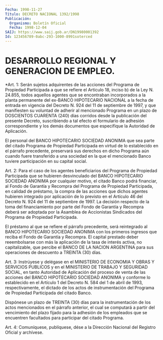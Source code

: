 ```yaml
---
Fecha: 1998-11-27
Título: DECRETO NACIONAL 1392/1998
Publicación:
  Organismo: Boletín Oficial
  Fecha: 1998-12-04
SAIJ: https://www.saij.gob.ar/DN19980001392
Id: 123456789-0abc-293-1000-8991soterced
---
```

# DESARROLLO REGIONAL Y GENERACION DE EMPLEO.

<a id="1"></a>
*Art. 1: Serán sujetos adquirentes de las acciones del Programa de Propiedad Participada a que se refiere el Artículo 18, inciso b) de  la  Ley  N. 24.855,  todos  aquellos agentes que se encontraban incorporados  a  la  planta  permanente  del  ex-BANCO  HIPOTECARIO NACIONAL a la fecha de entrada en vigencia del Decreto N. 924 del 11 de septiembre de 1997, y que manifiesten  su voluntad de adherir al mencionado Programa en un plazo de DOSCIENTOS CUARENTA (240) días corridos desde la publicación del presente  Decreto, suscribiendo a tal efecto el formulario de adhesión correspondiente  y  los  demás documentos  que  especifique    la    Autoridad  de  Aplicación.

El  personal  del  BANCO HIPOTECARIO SOCIEDAD ANONIMA que sea parte del citado Programa  de  Propiedad  Participada  en  virtud  de  lo establecido  en  el  párrafo precedente, preservará sus derechos en dicho Programa aún cuando  fuere  transferido  a una sociedad en la que el mencionado Banco tuviere participación en  su capital social.

<a id="2"></a>
Art. 2: Para el caso de los agentes beneficiarios  del Programa de Propiedad  Participada  que  se  hubieren  desvinculado  del  BANCO HIPOTECARIO SOCIEDAD ANONIMA por cualquier motivo, el citado  Banco podrá financiar,  al  Fondo  de Garantía y Recompra del Programa de Propiedad Participada, en calidad  de  préstamo,  la  compra de las acciones que dichos agentes hubieren integrado por aplicación de lo previsto en el Artículo 46 del Decreto N. 924 del 11 de  septiembre de 1997. La  decisión  respecto  de  la toma del financiamiento por parte del Fondo de Garantía y Recompra  deberá ser  adoptada por la Asamblea  de  Accionistas  Sindicados  del  Programa  de  Propiedad Participada.

El préstamo al que se refiere el párrafo precedente, será reintegrado  al BANCO HIPOTECARIO SOCIEDAD ANONIMA con los primeros ingresos que reciba  el  Fondo  de  Garantía y Recompra. El capital prestado deber reeembolsarse con más  la  aplicación  de la tasa de interés activa, no capitalizable, que percibe el BANCO DE LA NACION ARGENTINA  para  sus  operaciones de descuento a TREINTA (30)  días.

<a id="3"></a>
Art. 3: Instrúyese y delégase en el MINISTERIO DE ECONOMIA Y OBRAS Y SERVICIOS PUBLICOS y  en  el  MINISTERIO  DE  TRABAJO Y SEGURIDAD SOCIAL, en tanto Autoridad de Aplicación del proceso  de  venta  de las  acciones  del BANCO HIPOTECARIO SOCIEDAD ANONIMA y conforme lo establecido en el  Artículo 1 del Decreto N. 584 del 1 de abril de 1993, respectivamente, el dictado  de  los actos de instrumentación del  Programa  de  Propiedad  Participada  del    citado  Banco.

Dispónese un plazo de TREINTA (30) días  para la instrumentación de los actos mencionados en el párrafo anterior, el cual se computará a partir del vencimiento del plazo fijado para  la  adhesión  de  los empleados  que  se encuentren facultados para participar del citado Programa.

<a id="4"></a>
Art. 4: Comuníquese, publíquese, dése a la Dirección  Nacional del Registro  Oficial  y  archívese.